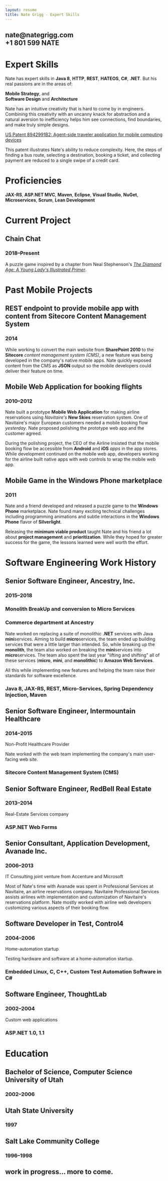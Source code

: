 ```yaml
---
layout: resume
title: Nate Grigg - Expert Skills
---
```


<h2 class='subtitle'>nate@nategrigg.com<br />+1 801 599 NATE</h2>

# Expert Skills

Nate has expert skills in **Java 8**, **HTTP**, **REST**, **HATEOS**, **C#**, **.NET**. But his real passions are in the areas of:

**Mobile Strategy**, and<br />
**Software Design** and **Architecture**

Nate has an intuitive creativity that is hard to come by in engineers. Combining this creativity with an uncanny knack for abstraction and a natural aversion to inefficiency helps him see connections, find boundaries, and make truly simple designs.

[US Patent 8942991B2: Agent-side traveler application for mobile computing devices](https://patents.google.com/patent/US8942991B2/en)

This patent illustrates Nate's ability to reduce complexity. Here, the steps of finding a bus route, selecting a destination, booking a ticket, and collecting payment are reduced to a single swipe of a credit card.

# Proficiencies
**JAX-RS**, **ASP.NET MVC**, **Maven**, **Eclipse**, **Visual Studio**, **NuGet**, **Microservices**, **Scrum**, **Lean Development**

# Current Project
## Chain Chat
### 2018&ndash;Present

A puzzle game inspired by a chapter from Neal Stephenson's [*The Diamond Age: A Young Lady's Illustrated Primer*](https://www.amazon.com/Diamond-Age-Illustrated-Primer-Spectra-ebook/dp/B000FBJCKI).


# Past Mobile Projects
## REST endpoint to provide mobile app with content from Sitecore Content Management System
### 2014
While working to convert the main website from **SharePoint 2010** to the **Sitecore** *content management system (CMS)*, a new feature was being developed in the company's native mobile apps. Nate quickly exposed content from the CMS as **JSON** output so the mobile developers could deliver their feature on time.

## Mobile Web Application for booking flights
### 2010&ndash;2012
Nate built a prototype **Mobile Web Application** for making airline reservations using *Navitaire's* **New Skies** reservation system. One of Navitaire's major European customers needed a mobile booking flow *yesterday*. Nate proposed polishing the prototype web app and the customer agreed.

During the polishing project, the CEO of the Airline insisted that the mobile booking flow be accessible from **Android** and **iOS** *apps* in the app stores. While development continued on the mobile web app, developers working for the airline built native apps with web controls to wrap the mobile web app.

## Mobile Game in the Windows Phone marketplace
### 2011
Nate and a friend developed and released a puzzle game to the **Windows Phone** marketplace. Nate found many exciting technical challenges including programming animations and subtle interactions in the **Windows Phone** flavor of **Silverlight**.

Releasing the **minimum viable product** taught Nate and his friend a lot about **project management** and **prioritization**. While they hoped for greater success for the game, the lessons learned were well worth the effort.

# Software Engineering Work History

## Senior Software Engineer, Ancestry, Inc. 
### 2015&ndash;2018

### Monolith BreakUp and conversion to Micro Services
### Commerce department at Ancestry
Nate worked on replacing a suite of monolithic **.NET** services with Java **mini**&zwnj;services. Aiming to build **micro**&zwnj;services, the team ended up building services that were a little larger than intended. So, while breaking up the **monolith**, the team also worked on breaking the **mini**&zwnj;services into **micro**&zwnj;services. The team also spent the last year "lifting and shifting" all of these services (**micro**, **mini**, and **monolithic**) to **Amazon Web Services**.

All this while implementing new features and helping the team raise their standards for software excellence.

### Java 8, JAX-RS, REST, Micro-Services, Spring Dependency Injection, Maven

## Senior Software Engineer, Intermountain Healthcare
### 2014&ndash;2015
Non-Profit Healthcare Provider

Nate worked with the web team implementing the company's main user-facing web site.
### Sitecore Content Management System (CMS)

## Senior Software Engineer, RedBell Real Estate
### 2013&ndash;2014
Real-Estate Services company
### ASP.NET Web Forms

## Senior Consultant, Application Development, Avanade Inc.
### 2006&ndash;2013
IT Consulting joint venture from Accenture and Microsoft

Most of Nate's time with Avanade was spent in Professional Services at Navitaire, an airline reservations company. Navitaire Professional Services assists airlines with implementation and customization of Navitaire's reservations platform. Nate mostly worked with airline web developers customizing various aspects of their booking flow.

## Software Developer in Test, Control4
### 2004&ndash;2006
Home-automation startup

Testing hardware and software at a home-automation startup.
### Embedded Linux, C, C++, Custom Test Automation Software in C\#

## Software Engineer, ThoughtLab
### 2002&ndash;2004
Custom web applications
### ASP.NET 1.0, 1.1

# Education

## Bachelor of Science, Computer Science<br />University of Utah
### 2002&ndash;2006

## Utah State University
### 1997

## Salt Lake Community College
### 1996&ndash;1998

## work in progress... more to come.
